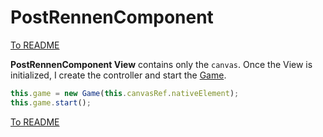 # PostRennenComponent

[To README](./../../../README.md) 

**PostRennenComponent View** contains only the `canvas`. Once the View is initialized, I create the controller and start the [Game](./controllers/game.md).

```typescript
this.game = new Game(this.canvasRef.nativeElement);  
this.game.start();
```


[To README](./../../../README.md) 